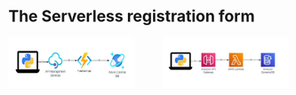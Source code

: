<!-- @format -->

# The Serverless registration form

<div style="display: flex; justify-content: space-between;">
    <img src="./azure serverless/images/serverlessazure.JPG"  alt="Image 1" width="45%">
    <img src="./aws serverless/images/serverlessaws.JPG"  alt="Image 2" width="45%" height="80%">
</div>
